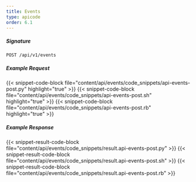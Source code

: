```yaml
---
title: Events
type: apicode
order: 6.1
---
```


##### Signature
`POST /api/v1/events`
##### Example Request
{{< snippet-code-block file="content/api/events/code_snippets/api-events-post.py" highlight="true" >}}
{{< snippet-code-block file="content/api/events/code_snippets/api-events-post.sh" highlight="true" >}}
{{< snippet-code-block file="content/api/events/code_snippets/api-events-post.rb" highlight="true" >}}
##### Example Response
{{< snippet-result-code-block file="content/api/events/code_snippets/result.api-events-post.py" >}}
{{< snippet-result-code-block file="content/api/events/code_snippets/result.api-events-post.sh" >}}
{{< snippet-result-code-block file="content/api/events/code_snippets/result.api-events-post.rb" >}}